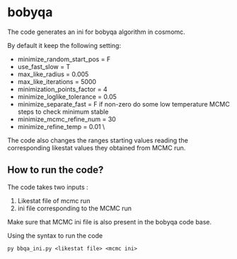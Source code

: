 # bobyqa

The code generates an ini for bobyqa algorithm in cosmomc.

By default it keep the following setting:

 - minimize_random_start_pos = F
 - use_fast_slow = T
 - max_like_radius = 0.005
 - max_like_iterations = 5000
 - minimization_points_factor = 4
 - minimize_loglike_tolerance = 0.05
 - minimize_separate_fast = F
   if non-zero do some low temperature MCMC steps to check minimum stable
 - minimize_mcmc_refine_num = 30
 - minimize_refine_temp = 0.01 
\\

The code also changes the ranges starting values reading the corresponding likestat values they obtained from MCMC run.

## How to run the code?
 The code takes two inputs : 
1. Likestat file of mcmc run
2. ini file corresponding to the MCMC run

Make sure that MCMC ini file is also present in the bobyqa code base.

Using the syntax to run the code
```
py bbqa_ini.py <likestat file> <mcmc ini>
```
